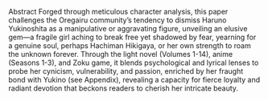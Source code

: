 Abstract
Forged through meticulous character analysis, this paper challenges the Oregairu community’s tendency to dismiss Haruno Yukinoshita as a manipulative or aggravating figure, 
unveiling an elusive gem—a fragile girl aching to break free yet shadowed by fear, yearning for a genuine soul, perhaps Hachiman Hikigaya, 
or her own strength to roam the unknown forever. Through the light novel (Volumes 1-14), anime (Seasons 1-3), and Zoku game, 
it blends psychological and lyrical lenses to probe her cynicism, vulnerability, and passion, enriched by her fraught bond with Yukino (see Appendix), 
revealing a capacity for fierce loyalty and radiant devotion that beckons readers to cherish her intricate beauty.
